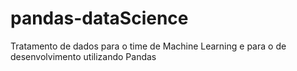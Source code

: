 # pandas-dataScience
Tratamento de dados para o time de Machine Learning e para o de desenvolvimento utilizando Pandas
